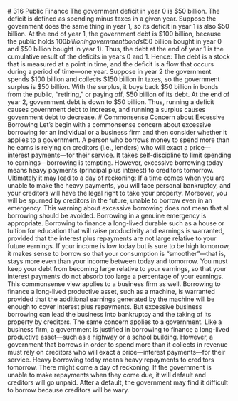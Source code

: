 \# 316 Public Finance The government deficit in year 0 is $50 billion. The deficit is defined as spending minus taxes in a given year. Suppose the government does the same thing in year 1, so its deficit in year 1 is also $50 billion. At the end of year 1, the government debt is $100 billion, because the public holds $100 billion in government bonds ($50 billion bought in year 0 and $50 billion bought in year 1). Thus, the debt at the end of year 1 is the cumulative result of the deficits in years 0 and 1. Hence: The debt is a stock that is measured at a point in time, and the deficit is a flow that occurs during a period of time—one year. Suppose in year 2 the government spends $100 billion and collects $150 billion in taxes, so the government surplus is $50 billion. With the surplus, it buys back $50 billion in bonds from the public, “retiring,” or paying off, $50 billion of its debt. At the end of year 2, government debt is down to $50 billion. Thus, running a deficit causes government debt to increase, and running a surplus causes government debt to decrease. # Commonsense Concern about Excessive Borrowing Let’s begin with a commonsense concern about excessive borrowing for an individual or a business firm and then consider whether it applies to a government. A person who borrows money to spend more than he earns is relying on creditors (i.e., lenders) who will exact a price—interest payments—for their service. It takes self-discipline to limit spending to earnings—borrowing is tempting. However, excessive borrowing today means heavy payments (principal plus interest) to creditors tomorrow. Ultimately it may lead to a day of reckoning: If a time comes when you are unable to make the heavy payments, you will face personal bankruptcy, and your creditors will have the legal right to take your property. Moreover, you will be spurned by creditors in the future, unable to borrow even in an emergency. This warning about excessive borrowing does not mean that all borrowing should be avoided. Borrowing in a genuine emergency is appropriate. Borrowing to finance a long-lived durable such as a house or tuition for education that will raise productivity and earnings is warranted, provided that the interest plus repayments are not large relative to your future earnings. If your income is low today but is sure to be high tomorrow, it makes sense to borrow so that your consumption is “smoother”—that is, stays more even than your income between today and tomorrow. You must keep your debt from becoming large relative to your earnings, so that your interest payments do not absorb too large a percentage of your earnings. This commonsense view applies to a business firm as well. Borrowing to finance a long-lived productive asset, such as a machine, is warranted provided that the additional earnings generated by the machine will be enough to cover interest plus repayments. But excessive business borrowing can lead the business into bankruptcy and the taking of its property by creditors. The same concern applies to a government. Like a business firm, a government is justified in borrowing to finance a long-lived productive asset—such as a highway or a school building. However, a government that borrows in order to spend more than it collects in revenue must rely on creditors who will exact a price—interest payments—for their service. Heavy borrowing today means heavy repayments to creditors tomorrow. There might come a day of reckoning: If the government is unable to make repayments when they come due, it will default and creditors will go unpaid. After a default, the government may find it difficult to borrow because creditors will be wary.